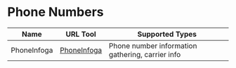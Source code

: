 # Phone Numbers

| Name                 | URL Tool                                            | Supported Types                              |
|----------------------|-----------------------------------------------------|----------------------------------------------|
| PhoneInfoga            | [PhoneInfoga](https://github.com/PhoneInfoga/PhoneInfoga)             | Phone number information gathering, carrier info            |

